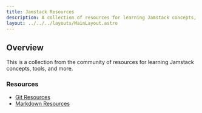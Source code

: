 ```yaml
---
title: Jamstack Resources
description: A collection of resources for learning Jamstack concepts, tools, and more.
layout: ../../../layouts/MainLayout.astro
---
```


## Overview

This is a collection from the community of resources for learning Jamstack concepts, tools, and more.

### Resources

- [Git Resources](/git/)
- [Markdown Resources](/markdown/)
